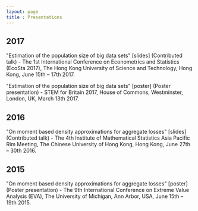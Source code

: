 ```yaml
---
layout: page
title : Presentations
---
```


## 2017
<p>"Estimation of the population size of big data sets" [slides] (Contributed talk) - The 1st International Conference on Econometrics and Statistics (EcoSta 2017), The Hong Kong University of Science and Technology, Hong Kong, June 15th – 17th 2017.</p>
<p>"Estimation of the population size of big data sets" [poster] (Poster presentation) - STEM for Britain 2017, House of Commons, Westminster, London, UK, March 13th 2017.</p>

## 2016
<p>"On moment based density approximations for aggregate losses" [slides] (Contributed talk) - The 4th Institute of Mathematical Statistics Asia Pacific Rim Meeting, The Chinese University of Hong Kong, Hong Kong, June 27th – 30th 2016.</p>

## 2015
<p>"On moment based density approximations for aggregate losses" [poster] (Poster presentation) - The 9th International Conference on Extreme Value Analysis (EVA), The University of Michigan, Ann Arbor, USA, June 15th – 19th 2015.</p>
